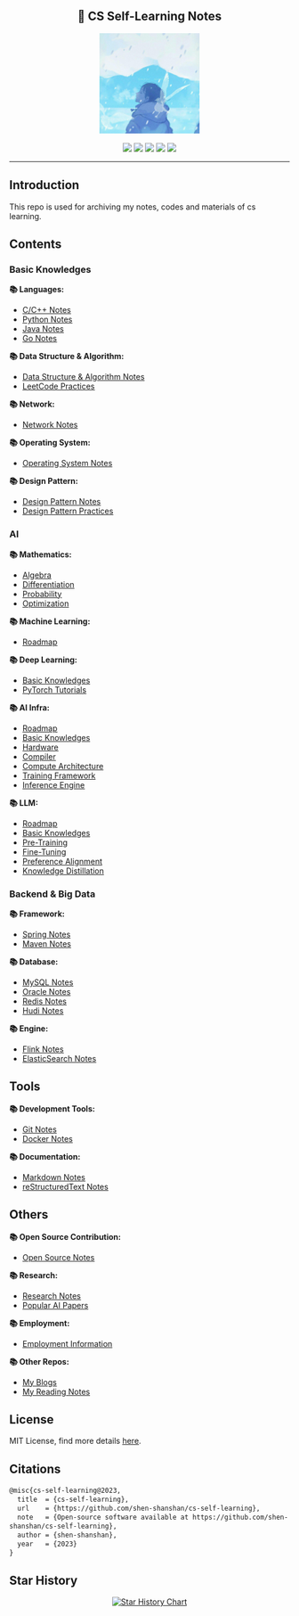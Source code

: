<!-- # cs-self-learning -->

<div align="center">
  <p align="center">
    <h2>📖 CS Self-Learning Notes</h2>
    <!-- <a href="#cuda-kernel">📚200+ CUDA Kernels</a> | <a href="#my-blogs-part-1"> 📚100+ Blogs</a> | <a href="#hgemm-mma-bench"> ⚡️HGEMM MMA</a> | <a href="#fa-mma-bench"> ⚡️FA-2 MMA </a> <p> -->
  </p>
  <img src='./assets/cover.jpg' width=180 > <p>
  <div align='center'>
      <img src=https://cdn.rawgit.com/sindresorhus/awesome/d7305f38d29fed78fa85652e3a63e154dd8e8829/media/badge.svg >
      <!-- <img src=https://img.shields.io/badge/Language-CUDA-brightgreen.svg > -->
      <img src=https://img.shields.io/github/watchers/shen-shanshan/cs-self-learning?color=9cc >
      <img src=https://img.shields.io/github/forks/shen-shanshan/cs-self-learning.svg?style=social >
      <img src=https://img.shields.io/github/stars/shen-shanshan/cs-self-learning.svg?style=social >
      <!-- <img src=https://img.shields.io/badge/Release-v3.0.0-brightgreen.svg > -->
      <img src=https://img.shields.io/badge/License-MIT-turquoise.svg >
 </div>
</div>

---

## Introduction

This repo is used for archiving my notes, codes and materials of cs learning.

## Contents

### Basic Knowledges

**📚 Languages:**

- [<u>C/C++ Notes</u>](./Languages/C&C++/Notes/)
- [<u>Python Notes</u>](./Languages/Python/Notes/)
- [<u>Java Notes</u>](./Languages/Java/Notes/)
- [<u>Go Notes</u>](./Languages/Go/Notes/)

**📚 Data Structure & Algorithm:**

- [<u>Data Structure & Algorithm Notes</u>](./Data_Structure&Algorithm/Notes/)
- [<u>LeetCode Practices</u>](./Data_Structure&Algorithm/Codes/)

**📚 Network:**

- [<u>Network Notes</u>](./Network/Notes/)

**📚 Operating System:**

- [<u>Operating System Notes</u>](./Operating_System/Notes/)

**📚 Design Pattern:**

- [<u>Design Pattern Notes</u>](./Design_Pattern/Notes/)
- [<u>Design Pattern Practices</u>](./Design_Pattern/Codes/)

### AI

**📚 Mathematics:**

- [<u>Algebra</u>](./AI/Mathematics/Algebra/)
- [<u>Differentiation</u>](./AI/Mathematics/Differentiation/)
- [<u>Probability</u>](./AI/Mathematics/Probability/)
- [<u>Optimization</u>](./AI/Mathematics/Optimization/)

**📚 Machine Learning:**

- [<u>Roadmap</u>](./AI/Machine_Learning/Roadmap/)

**📚 Deep Learning:**

- [<u>Basic Knowledges</u>](./AI/Deep_Learning/Basic/)
- [<u>PyTorch Tutorials</u>](./AI/Deep_Learning/PyTorch/PyTorch_Tutorials/)

**📚 AI Infra:**

- [<u>Roadmap</u>](./AI/AI_Infra/Roadmap/)
- [<u>Basic Knowledges</u>](./AI/AI_Infra/Basic/)
- [<u>Hardware</u>](./AI/AI_Infra/Hardware/)
- [<u>Compiler</u>](./AI/AI_Infra/Compiler/)
- [<u>Compute Architecture</u>](./AI/AI_Infra/Compute_Architecture/)
- [<u>Training Framework</u>](./AI/AI_Infra/Training_Framework/)
- [<u>Inference Engine</u>](./AI/AI_Infra/Inference_Engine/)

**📚 LLM:**

- [<u>Roadmap</u>](./AI/LLM/Roadmap/)
- [<u>Basic Knowledges</u>](./AI/LLM/Basic/)
- [<u>Pre-Training</u>](./AI/LLM/Pre_Training/)
- [<u>Fine-Tuning</u>](./AI/LLM/Fine_Tuning/)
- [<u>Preference Alignment</u>](./AI/LLM/Preference_Alignment/)
- [<u>Knowledge Distillation</u>](./AI/LLM/Knowledge_Distillation/)

### Backend & Big Data

**📚 Framework:**

- [<u>Spring Notes</u>](./Backend_Development/Spring/Notes/)
- [<u>Maven Notes</u>](./Tools/Maven/Notes/)

**📚 Database:**

- [<u>MySQL Notes</u>](./Backend_Development/Database/MySQL/Notes/)
- [<u>Oracle Notes</u>](./Backend_Development/Database/Oracle/Notes/)
- [<u>Redis Notes</u>](./Backend_Development/Database/Redis/Notes/)
- [<u>Hudi Notes</u>](./Big_Data/Hudi/Notes/)

**📚 Engine:**

- [<u>Flink Notes</u>](./Big_Data/Flink/Notes/)
- [<u>ElasticSearch Notes</u>](./Big_Data/ElasticSearch/Notes/)

## Tools

**📚 Development Tools:**

- [<u>Git Notes</u>](./Tools/Git/Notes/)
- [<u>Docker Notes</u>](./Tools/Docker/)

**📚 Documentation:**

- [<u>Markdown Notes</u>](./Tools/Markdown/Notes/)
- [<u>reStructuredText Notes</u>](./Tools/reStructuredText/Notes/)

## Others

**📚 Open Source Contribution:**

- [<u>Open Source Notes</u>](./Open_Source/Notes/)

**📚 Research:**

- [<u>Research Notes</u>](./Research/Notes/)
- [<u>Popular AI Papers</u>](./Research/Papers/Papers/)

**📚 Employment:**

- [<u>Employment Information</u>](./Employment/)

**📚 Other Repos:**
<!-- Plus, You can find more notes in my other github repos: -->

- [<u>My Blogs</u>](https://github.com/shen-shanshan/shen-shanshan.github.io)
- [<u>My Reading Notes</u>](https://github.com/shen-shanshan/reading-makes-life-better)

## License

MIT License, find more details [<u>here</u>](./LICENSE).

## Citations

```
@misc{cs-self-learning@2023,
  title  = {cs-self-learning},
  url    = {https://github.com/shen-shanshan/cs-self-learning},
  note   = {Open-source software available at https://github.com/shen-shanshan/cs-self-learning},
  author = {shen-shanshan},
  year   = {2023}
}
```

## Star History

<div align='center'>
  <a href="https://star-history.com/#shen-shanshan/cs-self-learning&Date">
   <picture>
     <source media="(prefers-color-scheme: dark)" srcset="https://api.star-history.com/svg?repos=shen-shanshan/cs-self-learning&type=Date&theme=dark" />
     <source media="(prefers-color-scheme: light)" srcset="https://api.star-history.com/svg?repos=shen-shanshan/cs-self-learning&type=Date" />
     <img width=400 height=300 alt="Star History Chart" src="https://api.star-history.com/svg?repos=shen-shanshan/cs-self-learning&type=Date" />
   </picture>
  </a>
</div>
